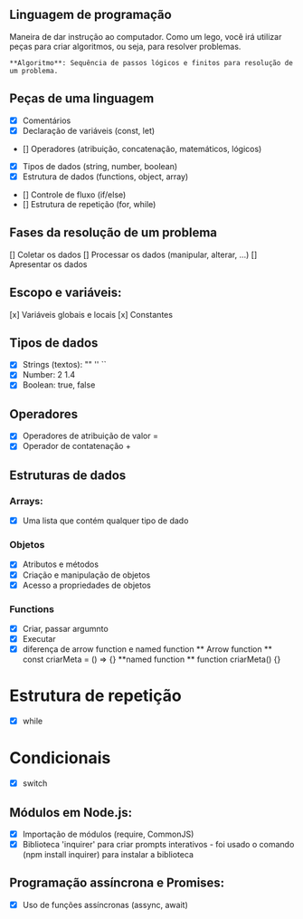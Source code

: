 ## Linguagem de programação

Maneira de dar instrução ao computador.
Como um lego, você irá utilizar peças para criar algoritmos, ou seja, para resolver problemas.

    **Algoritmo**: Sequência de passos lógicos e finitos para resolução de um problema.

## Peças de uma linguagem

- [x] Comentários
- [x] Declaração de variáveis (const, let)
- [] Operadores (atribuição, concatenação, matemáticos, lógicos)
- [x] Tipos de dados (string, number, boolean)
- [x] Estrutura de dados (functions, object, array)
- [] Controle de fluxo (if/else)
- [] Estrutura de repetição (for, while)

## Fases da resolução de um problema

[] Coletar os dados
[] Processar os dados (manipular, alterar, ...)
[] Apresentar os dados

## Escopo e variáveis:
[x] Variáveis globais e locais
[x] Constantes

## Tipos de dados

- [x] Strings (textos): "" '' ``
- [x] Number: 2 1.4
- [x] Boolean: true, false

## Operadores

- [x] Operadores de atribuição de valor =
- [x] Operador de contatenação +

## Estruturas de dados

### Arrays:

- [x] Uma lista que contém qualquer tipo de dado

### Objetos

- [x] Atributos e métodos
- [x] Criação e manipulação de objetos
- [x] Acesso a propriedades de objetos

### Functions

- [x] Criar, passar argumnto
- [x] Executar
- [x] diferença de arrow function e named function
    ** Arrow function **
        const criarMeta = () => {}
    **named function **
        function criarMeta() {}

# Estrutura de repetição

- [x] while

# Condicionais

- [x] switch

## Módulos em Node.js:

- [x] Importação de módulos (require, CommonJS)
- [x] Biblioteca 'inquirer' para criar prompts interativos 
        - foi usado o comando (npm install inquirer) para instalar a biblioteca

## Programação assíncrona e Promises:

- [x] Uso de funções assíncronas (assync, await)